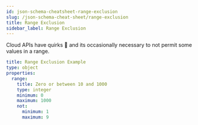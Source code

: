 ```yaml
---
id: json-schema-cheatsheet-range-exclusion
slug: /json-schema-cheat-sheet/range-exclusion
title: Range Exclusion
sidebar_label: Range Exclusion
---
```


Cloud APIs have quirks :shrug: and its occasionally necessary to not permit some values in a range.

```yaml
title: Range Exclusion Example
type: object
properties:
  range:
    title: Zero or between 10 and 1000
    type: integer
    minimum: 0
    maximum: 1000
    not:
      minimum: 1
      maximum: 9
```
